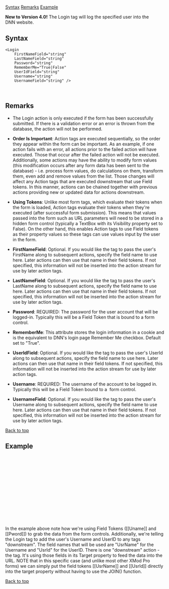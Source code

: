 # <Login>

<a name="top" xmlns="http://www.w3.org/1999/xhtml"></a>

[Syntax](#syntax) [Remarks](#remarks) [Example](#example)

**New to Version 4.0!** The Login tag will log the specified user into the DNN website.

<a name="syntax" xmlns="http://www.w3.org/1999/xhtml"></a>

## Syntax

    <Login
        FirstNameField="string"
        LastNameField="string"
        Password="string"
        RememberMe="True|False"
        UserIdField="string"
        Username="string"
        UsernameField="string" />

 <a name="remarks" xmlns="http://www.w3.org/1999/xhtml"></a>

## Remarks

*   The Login action is only executed if the form has been successfully submitted. If there is a validation error or an error is thrown from the database, the action will not be performed.  

*   **Order Is Important**: Action tags are executed sequentially, so the order they appear within the form can be important. As an example, if one action fails with an error, all actions prior to the failed action will have executed. Those that occur after the failed action will not be executed. Additionally, some actions may have the ability to modify form values (this modification occurs after any form data has been sent to the database) - i.e. process form values, do calculations on them, transform them, even add and remove values from the list. Those changes will affect any Action tags that are executed downstream that use Field tokens. In this manner, actions can be chained together with previous actions providing new or updated data for actions downstream.  

*   **Using Tokens**: Unlike most form tags, which evaluate their tokens when the form is loaded, Action tags evaluate their tokens when they're executed (after successful form submission). This means that values passed into the form such as URL parameters will need to be stored in a hidden form control (typically a TextBox with its Visibility property set to False). On the other hand, this enables Action tags to use Field tokens as their property values so these tags can use values input by the user in the form.  

*   **FirstNameField**: Optional. If you would like the tag to pass the user's FirstName along to subsequent actions, specify the field name to use here. Later actions can then use that name in their field tokens. If not specified, this information will not be inserted into the action stream for use by later action tags.  

*   **LastNameField**: Optional. If you would like the tag to pass the user's LastName along to subsequent actions, specify the field name to use here. Later actions can then use that name in their field tokens. If not specified, this information will not be inserted into the action stream for use by later action tags.  

*   **Password**: REQUIRED: The password for the user account that will be logged-in. Typically this will be a Field Token that is bound to a <Password> form control.  

*   **RememberMe**: This attribute stores the login information in a cookie and is the equivalent to DNN's login page Remember Me checkbox. Default set to "True".  

*   **UserIdField**: Optional. If you would like the tag to pass the user's UserId along to subsequent actions, specify the field name to use here. Later actions can then use that name in their field tokens. If not specified, this information will not be inserted into the action stream for use by later action tags.  

*   **Username**: REQUIRED: The username of the account to be logged in. Typically this will be a Field Token bound to a <TextBox> form control.  

*   **UsernameField**: Optional. If you would like the tag to pass the user's Username along to subsequent actions, specify the field name to use here. Later actions can then use that name in their field tokens. If not specified, this information will not be inserted into the action stream for use by later action tags.  

[Back to top](#top)<a name="example" xmlns="http://www.w3.org/1999/xhtml"></a>

## Example

<pre xmlns="" xml:space="preserve"><AddForm>
  <span style="color: #ff0000;"><Login Username='[[Uname]]' Password='[[Pword]]' UsernameField="UsrName" UserIdField="UsrId" /></span>
  <Redirect Target="~/Home.aspx?uid=[[UsrId]]&un=[[UsrName]]" />

  <Label For="Uname" Text="Username:" />
  <TextBox Id="Uname" DataField="Uname" DataType="string" /> <br />

  <Label For="Pword" Text="Password:" />
  <Password Id="Pword" DataField="Pword" DataType="string" /> <br />

  <AddButton Text="Add" /> &nbsp;<CancelButton Text="Cancel" />
</AddForm></pre>

In the example above note how we're using Field Tokens ([[Uname]] and [[Pword]]) to grab the data from the form controls. Additionally, we're telling the Login tag to add the user's Username and UserID to any tags "downstream". The field names that will be used are "UsrName" for the Username and "UsrId" for the UserID. There is one "downstream" action - the <Redirect> tag. It's using those fields in its Target property to feed the data into the URL. NOTE that in this specific case (and unlike most other XMod Pro forms) we can simply put the field tokens [[UsrName]] and [[UsrId]] directly into the target property without having to use the JOIN() function.

[Back to top](#top)